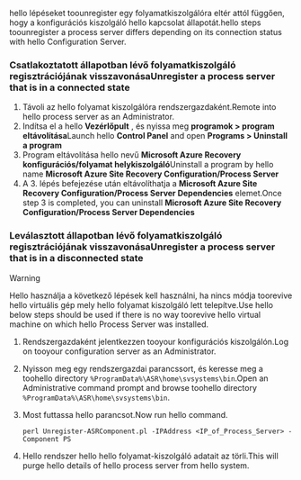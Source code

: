 <span data-ttu-id="3394a-101">hello lépéseket toounregister egy folyamatkiszolgálóra eltér attól függően, hogy a konfigurációs kiszolgáló hello kapcsolat állapotát.</span><span class="sxs-lookup"><span data-stu-id="3394a-101">hello steps toounregister a process server differs depending on its connection status with hello Configuration Server.</span></span>

### <a name="unregister-a-process-server-that-is-in-a-connected-state"></a><span data-ttu-id="3394a-102">Csatlakoztatott állapotban lévő folyamatkiszolgáló regisztrációjának visszavonása</span><span class="sxs-lookup"><span data-stu-id="3394a-102">Unregister a process server that is in a connected state</span></span>

1. <span data-ttu-id="3394a-103">Távoli az hello folyamat kiszolgálóra rendszergazdaként.</span><span class="sxs-lookup"><span data-stu-id="3394a-103">Remote into hello process server as an Administrator.</span></span>
2. <span data-ttu-id="3394a-104">Indítsa el a hello **Vezérlőpult** , és nyissa meg **programok > program eltávolítása**</span><span class="sxs-lookup"><span data-stu-id="3394a-104">Launch hello **Control Panel** and open **Programs > Uninstall a program**</span></span>
3. <span data-ttu-id="3394a-105">Program eltávolítása hello nevű **Microsoft Azure Recovery konfigurációs/folyamat helykiszolgáló**</span><span class="sxs-lookup"><span data-stu-id="3394a-105">Uninstall a program by hello name **Microsoft Azure Site Recovery Configuration/Process Server**</span></span>
4. <span data-ttu-id="3394a-106">A 3. lépés befejezése után eltávolíthatja a **Microsoft Azure Site Recovery Configuration/Process Server Dependencies** elemet.</span><span class="sxs-lookup"><span data-stu-id="3394a-106">Once step 3 is completed, you can uninstall **Microsoft Azure Site Recovery Configuration/Process Server Dependencies**</span></span>

### <a name="unregister-a-process-server-that-is-in-a-disconnected-state"></a><span data-ttu-id="3394a-107">Leválasztott állapotban lévő folyamatkiszolgáló regisztrációjának visszavonása</span><span class="sxs-lookup"><span data-stu-id="3394a-107">Unregister a process server that is in a disconnected state</span></span>

> [!WARNING]
> <span data-ttu-id="3394a-108">Hello használja a következő lépések kell használni, ha nincs módja toorevive hello virtuális gép mely hello folyamat kiszolgáló lett telepítve.</span><span class="sxs-lookup"><span data-stu-id="3394a-108">Use hello below steps should be used if there is no way toorevive hello virtual machine on which hello Process Server was installed.</span></span>

1. <span data-ttu-id="3394a-109">Rendszergazdaként jelentkezzen tooyour konfigurációs kiszolgálón.</span><span class="sxs-lookup"><span data-stu-id="3394a-109">Log on tooyour configuration server as an Administrator.</span></span>
2. <span data-ttu-id="3394a-110">Nyisson meg egy rendszergazdai parancssort, és keresse meg a toohello directory `%ProgramData%\ASR\home\svsystems\bin`.</span><span class="sxs-lookup"><span data-stu-id="3394a-110">Open an Administrative command prompt and browse toohello directory `%ProgramData%\ASR\home\svsystems\bin`.</span></span>
3. <span data-ttu-id="3394a-111">Most futtassa hello parancsot.</span><span class="sxs-lookup"><span data-stu-id="3394a-111">Now run hello command.</span></span>

    ```
    perl Unregister-ASRComponent.pl -IPAddress <IP_of_Process_Server> -Component PS
    ```
4. <span data-ttu-id="3394a-112">Hello rendszer hello hello folyamat-kiszolgáló adatait az törli.</span><span class="sxs-lookup"><span data-stu-id="3394a-112">This will purge hello details of hello process server from hello system.</span></span>
